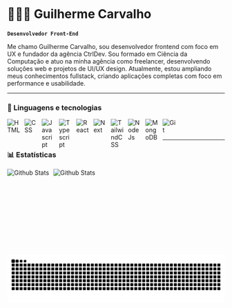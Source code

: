 # 🧑🏻‍💻​​ Guilherme Carvalho

**`Desenvolvedor Front-End`**

Me chamo Guilherme Carvalho, sou desenvolvedor frontend com foco em UX e fundador da agência CtrlDev. Sou formado em Ciência da Computação e atuo na minha agência como freelancer, desenvolvendo soluções web e projetos de UI/UX design. Atualmente, estou ampliando meus conhecimentos fullstack, criando aplicações completas com foco em performance e usabilidade.

---

### 🤖 Linguagens e tecnologias

<img 
    align='left' 
    alt='HTML' 
    title='HTML' 
    width='30px' 
    style='padding-right:10px;' 
    src="https://cdn.jsdelivr.net/gh/devicons/devicon@latest/icons/html5/html5-original.svg" 
/>
  
<img 
    align='left' 
    alt='CSS' 
    title='CSS' 
    width='30px' 
    style='padding-right:10px;' 
    src="https://cdn.jsdelivr.net/gh/devicons/devicon@latest/icons/css3/css3-original.svg" 
/>

<img 
    align='left'
    alt='Javascript' 
    title='Javascript' 
    width='30px' 
    style='padding-right:10px;'
    src="https://cdn.jsdelivr.net/gh/devicons/devicon@latest/icons/javascript/javascript-original.svg" 
/>

<img 
    align='left' 
    alt='Typescript' 
    title='Typescript' 
    width='30px' 
    style='padding-right:10px;'
    src="https://cdn.jsdelivr.net/gh/devicons/devicon@latest/icons/typescript/typescript-original.svg" 
/>

<img 
    align='left' 
    alt='React' 
    title='React' 
    width='30px' 
    style='padding-right:10px;'
    src="https://cdn.jsdelivr.net/gh/devicons/devicon@latest/icons/react/react-original.svg" 
/>

<img 
    align='left' 
    alt='Next' 
    title='Next' 
    width='30px' 
    style='padding-right:10px;'
    src="https://cdn.jsdelivr.net/gh/devicons/devicon@latest/icons/nextjs/nextjs-original.svg" 
/>
                  
<img 
    align='left' 
    alt='TailwindCSS' 
    title='TailwindCSS' 
    width='30px' 
    style='padding-right:10px;'
    src="https://cdn.jsdelivr.net/gh/devicons/devicon@latest/icons/tailwindcss/tailwindcss-original.svg" 
/>
                  
<img 
    align='left' 
    alt='NodeJs' 
    title='NodeJs' 
    width='30px' 
    style='padding-right:10px;'
    src="https://cdn.jsdelivr.net/gh/devicons/devicon@latest/icons/nodejs/nodejs-line.svg" 
/>

<img 
    align='left' 
    alt='MongoDB' 
    title='MongoDB' 
    width='30px' 
    style='padding-right:10px;'
    src="https://cdn.jsdelivr.net/gh/devicons/devicon@latest/icons/mongodb/mongodb-original.svg" 
/>

<img 
    align='left' 
    alt='Git' 
    title='Git' 
    width='30px' 
    style='padding-right:10px;'
    src="https://cdn.jsdelivr.net/gh/devicons/devicon@latest/icons/git/git-original.svg" 
/>
<br/>
<br/>
          
---       

### 📊​ Estatísticas

<div>
    <img
        align='left'
        alt='Github Stats'
        height='200px'
        style='padding-right: 10px'
        src='https://github-readme-stats.vercel.app/api?username=O-Gui-Carvalho&show_icons=true&theme=dark&include_all_commits=true&locale=pt-br'
    />
    <img
        align='left'
        alt='Github Stats'
        height='200px'
        src='https://github-readme-stats.vercel.app/api/top-langs/?username=O-Gui-Carvalho&theme=dark&layout=compact&custom_title=Tecnologias'
    />
</div>

<picture align="center">
  <source media="(prefers-color-scheme: dark)" srcset="https://raw.githubusercontent.com/O-Gui-Carvalho/O-Gui-Carvalho/output/github-contribution-grid-snake-dark.svg">
  <source media="(prefers-color-scheme: light)" srcset="https://raw.githubusercontent.com/O-Gui-Carvalho/O-Gui-Carvalho/output/github-contribution-grid-snake-dark.svg">
  <img align="center" alt="github contribution grid snake animation" src="https://raw.githubusercontent.com/O-Gui-Carvalho/O-Gui-Carvalho/output/github-contribution-grid-snake.svg">
</picture>
